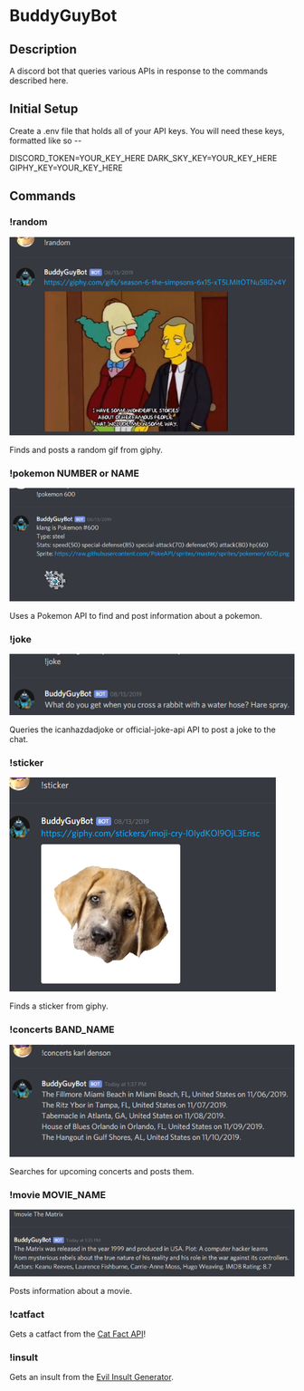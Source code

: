 # BuddyGuyBot

## Description

A discord bot that queries various APIs in response to the commands described here.

## Initial Setup

Create a .env file that holds all of your API keys. You will need these keys, formatted like so --

DISCORD_TOKEN=YOUR_KEY_HERE
DARK_SKY_KEY=YOUR_KEY_HERE
GIPHY_KEY=YOUR_KEY_HERE

## Commands

### !random

![random search](/screenshots/random.png)

Finds and posts a random gif from giphy.

### !pokemon NUMBER or NAME

![pokemon command](/screenshots/pokemon.png)

Uses a Pokemon API to find and post information about a pokemon.

### !joke

![joke command](/screenshots/joke.png)

Queries the icanhazdadjoke or official-joke-api API to post a joke to the chat.

### !sticker

![sticker command](/screenshots/sticker.png)

Finds a sticker from giphy.

### !concerts BAND_NAME

![concert search](/screenshots/concerts.png)

Searches for upcoming concerts and posts them.

### !movie MOVIE_NAME

![movie search](/screenshots/movie.png)

Posts information about a movie.

### !catfact

Gets a catfact from the [Cat Fact API](https://alexwohlbruck.github.io/cat-facts/)!

### !insult

Gets an insult from the [Evil Insult Generator](https://evilinsult.com/api/).
